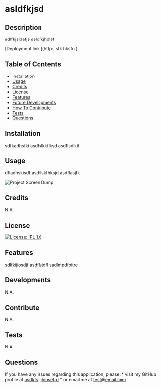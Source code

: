 # asldfkjsd
 
## Description
 
adlfkjsldafjs
asldfkjhdlsf


 
[Deployment link:](http:..sfk hksfn )
 
 
## Table of Contents
 
- [Installation](#installation)
- [Usage](#usage)
- [Credits](#credits)
- [License](#license)
- [Features](#features)
- [Future Developments](#developments)
- [How To Contribute](#contribute)
- [Tests](#tests)
- [Questions](#questions)

 
 
## Installation
 
sdfkadhsfki
asdfslkkflksd
asdflsdlkif

 
 
## Usage
 
dfladhskisdf
asdflskfhksjd
asdflasjfkl

 
![Project Screen Dump](.images/pics)
 

## Credits
 
N.A.
 
 
## License
 
[![License: IPL 1.0](https://img.shields.io/badge/License-IPL_1.0-blue.svg)](https://opensource.org/licenses/IPL-1.0)
 
 
## Features
 
sdlfkijiosdjf
asdflsjdfl
sadlmpdfoitre

 
 
## Developments
 
N.A.
 
 
## Contribute
 
N.A.
 
 
## Tests
 
N.A.
 
## Questions
 
If you have any issues regarding this application, please:  * visit my GitHub profile at [asdkfvjghiosefrd](https://github.com/asdkfvjghiosefrd)  * or email me at [test@email.com](test@email.com)
 
 
